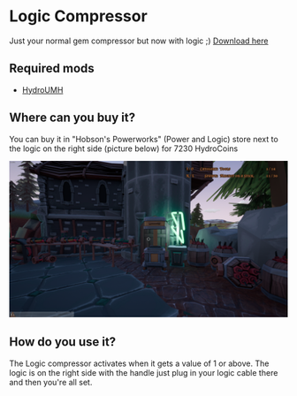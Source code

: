 # Logic Compressor
Just your normal gem compressor but now with logic ;) [Download here](https://github.com/Gamerkuipers/Hydroneer-Modding/blob/main/LogicCompressor/500-LogicCompressor_P.pak)

## Required mods
- [HydroUMH](https://github.com/RHlNO/HydroneerModding/raw/main/Release%20Mods/501-HydroUMH_P.pak)

## Where can you buy it?
You can buy it in "Hobson's Powerworks" (Power and Logic) store next to the logic on the right side (picture below) for 7230 HydroCoins

![Logic compressor](./img/LogicCompressor-store.png)

## How do you use it?
The Logic compressor activates when it gets a value of 1 or above. The logic is on the right side with the handle just plug in your logic cable there and then you're all set.